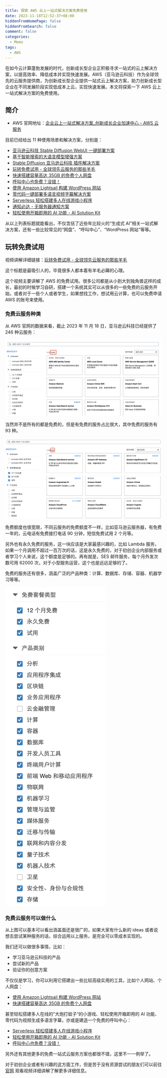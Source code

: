 ```yaml
---
title: 探索 AWS 云上一站式解决方案免费使用
date: 2023-11-18T12:52:37+08:00
hiddenFromHomePage: false
hiddenFromSearch: false
comment: false
categories:
  - Memo
tags:
  - AWS
---
```


在如今云计算蓬勃发展的时代，创新成长型企业正积极寻求一站式的云上解决方案，以提高效率、降低成本并实现快速发展。AWS（亚马逊云科技）作为全球领先的云服务提供商，为创新成长型企业提供一站式云上解决方案，助力创新成长型企业在不同发展阶段实现低成本上云，实现快速发展。本文将探索一下 AWS 云上一站式解决方案的免费使用。

<!--more-->

## 简介

- AWS 官网地址：[企业云上一站式解决方案_创新成长企业加速中心 - AWS 云服务](https://aws.amazon.com/cn/campaigns/smb-cloud-one-stop-solution-paid-search/?sc_channel=seo&sc_campaign=blog1104)

目前已经给出 11 种使用场景和解决方案，分别是：

- [亚马逊云科技 Stable Diffusion WebUI 一键部署方案](https://aws.amazon.com/cn/campaigns/smb-cloud-one-stop-solution-paid-search/watch-the-video-zhaoyunxi/?sc_channel=seo&sc_campaign=blog1104)
- [基于智能搜索的大语言模型增强方案](https://aws.amazon.com/cn/campaigns/smb-cloud-one-stop-solution-paid-search/watch-the-video-xiongjunfeng/?sc_channel=seo&sc_campaign=blog1104)
- [Stable Diffusion 亚马逊云科技 插件解决方案](https://aws.amazon.com/cn/campaigns/smb-cloud-one-stop-solution-paid-search/watch-the-video-lisiyuan/?sc_channel=seo&sc_campaign=blog1104)
- [玩转免费试用 - 全球领先云服务的那些羊毛](https://aws.amazon.com/cn/campaigns/smb-cloud-one-stop-solution-paid-search/watch-the-video-hanxiaoyong/?sc_channel=seo&sc_campaign=blog1104)
- [快速搭建容量高达 35GB 的免费个人网盘](https://aws.amazon.com/cn/campaigns/smb-cloud-one-stop-solution-paid-search/watch-the-video-wangbeichen/?sc_channel=seo&sc_campaign=blog1104)
- [呼叫中心也免费？没错！](https://aws.amazon.com/cn/campaigns/smb-cloud-one-stop-solution-paid-search/watch-the-video-wangjinglai/?sc_channel=seo&sc_campaign=blog1104)
- [使用 Amazon Lightsail 构建 WordPress 网站](https://aws.amazon.com/cn/campaigns/smb-cloud-one-stop-solution-paid-search/watch-the-video-suzhe/?sc_channel=seo&sc_campaign=blog1104)
- [零代码一键部署多语言视频字幕解决方案](https://aws.amazon.com/cn/campaigns/smb-cloud-one-stop-solution-paid-search/watch-the-video-lilong/?sc_channel=seo&sc_campaign=blog1104)
- [Serverless 轻松搭建多人在线游戏小程序](https://aws.amazon.com/cn/campaigns/smb-cloud-one-stop-solution-paid-search/watch-the-video-xuwei/?sc_channel=seo&sc_campaign=blog1104)
- [通知必达 - 无服务器通知方案](https://aws.amazon.com/cn/campaigns/smb-cloud-one-stop-solution-paid-search/watch-the-video-hewenan/?sc_channel=seo&sc_campaign=blog1104)
- [轻松使用开箱即用的 AI 功能 - AI Solution Kit](https://aws.amazon.com/cn/campaigns/smb-cloud-one-stop-solution-paid-search/watch-the-video-luhaoyu/?sc_channel=seo&sc_campaign=blog1104)

从以上列表标题就能看出，不仅含括了近些年比较火的“生成式 AI”相关一站式解决方案，还有一些比较常见的“网盘”、“呼叫中心”、“WordPress 网站”等等。

## 玩转免费试用

视频讲解详细链接：[玩转免费试用 - 全球领先云服务的那些羊毛](https://aws.amazon.com/cn/campaigns/smb-cloud-one-stop-solution-paid-search/watch-the-video-hanxiaoyong/?sc_channel=seo&sc_campaign=blog1104)

这个标题是最吸引人的，毕竟很多人都本着有羊毛必薅的心理。

这个视频主要讲解了 AWS 的免费试用。很多公司都是从小到大到独角兽这样的成长，最初的时候学习自研，搭建一个系统其实可以从很多的一些免费的云服务开始，或者对于一些个人或者学生，如果想找工作，想试用云计算，也可以免费申请 AWS 的账号来使用。

### 免费云服务种类

从 AWS 官网的数据来看，截止 2023 年 11 月 18 日，亚马逊云科技已经提供了 246 种云服务：

![AWS 全部服务](images/23_1700464182.png)

当然并不是所有的都是免费的，但是有免费的服务占比很大，其中免费的服务有 93 种。

![AWS 免费服务](images/23_1700464456.png)

免费额度也很宽限，不同云服务的免费额度不一样，比如亚马逊云服务器，有免费一年的，云电话有免费接打电话 90 分钟，短信免费试用 2 个月等。

另外也有永久免费的服务，这一块应该是大家最感兴趣的，比如 Lambda 服务，如果一个月调用不超过一百万次的话，这是永久免费的，对于初创企业内部服务或者学习个人来说，这个额度是足够的。再有就是，SES 邮件服务，每个月外发次数可用 62000 次，对于小型服务运营，这个也是远远足够的了。

免费的服务还有很多，涵盖广泛的产品种类：计算、数据库、存储、容器、机器学习等等。

![免费服务种类](images/23_1700465041.png "免费种类几乎囊括以提供服务的所有种类")

### 免费云服务可以做什么

从上图可以基本可以看出涵盖面还是很广的，如果大家有什么新的 ideas 或者说想去尝试某种服务的话，综合运用以上服务，是完全可以零成本实现的。

我们还可以做很多事情，比如：

- 学习亚马逊云科技的产品
- 尝试新的产品
- 验证你的创意方案

不仅仅是学习，你可以利用它搭建出一些比较高级实用的工具，比如个人网站、个人网盘：

- [使用 Amazon Lightsail 构建 WordPress 网站](https://aws.amazon.com/cn/campaigns/smb-cloud-one-stop-solution-paid-search/watch-the-video-suzhe/?sc_channel=seo&sc_campaign=blog1104)
- [快速搭建容量高达 35GB 的免费个人网盘](https://aws.amazon.com/cn/campaigns/smb-cloud-one-stop-solution-paid-search/watch-the-video-wangbeichen/?sc_channel=seo&sc_campaign=blog1104)

甚至轻松搭建多人在线的”大炮打蚊子“的小游戏、轻松使用开箱即用的 AI 功能、零代码为视频生成多语言字幕，亦或是建造一个免费的呼叫中心：

- [Serverless 轻松搭建多人在线游戏小程序](https://aws.amazon.com/cn/campaigns/smb-cloud-one-stop-solution-paid-search/watch-the-video-xuwei/?sc_channel=seo&sc_campaign=blog1104)
- [轻松使用开箱即用的 AI 功能 - AI Solution Kit](https://aws.amazon.com/cn/campaigns/smb-cloud-one-stop-solution-paid-search/watch-the-video-luhaoyu/?sc_channel=seo&sc_campaign=blog1104)
- [呼叫中心也免费？没错！](https://aws.amazon.com/cn/campaigns/smb-cloud-one-stop-solution-paid-search/watch-the-video-wangjinglai/?sc_channel=seo&sc_campaign=blog1104)

另外还有其他更多的免费一站式云服务方案也都很不错，这里不一一例举了。

对于初创企业或者有兴趣的这方面工作，但是苦于没有资源尝试的朋友们可以前往 [官网](https://aws.amazon.com/cn/campaigns/smb-cloud-one-stop-solution-paid-search/?sc_channel=seo&sc_campaign=blog1104) 观看视频详细讲解了解更多详细信息。
